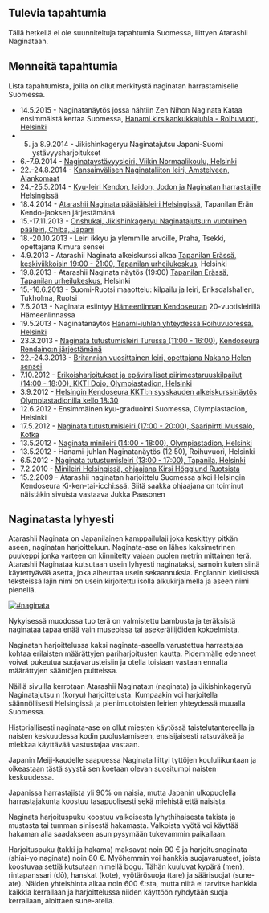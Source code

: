 
## Tulevia tapahtumia

Tällä hetkellä ei ole suunniteltuja tapahtumia Suomessa, liittyen Atarashii Naginataan.

## Menneitä tapahtumia

Lista tapahtumista, joilla on ollut merkitystä naginatan harrastamiselle Suomessa.

-   14.5.2015 - Naginatanäytös jossa nähtiin Zen Nihon Naginata Kataa ensimmäistä kertaa Suomessa,
    [Hanami kirsikankukkajuhla - Roihuvuori,
    Helsinki](http://www.roihuvuori.fi/hanami/ "Hanami-juhla Roihuvuoressa")
-   5. ja 8.9.2014 - Jikishinkageryu Naginatajutsu Japani-Suomi ystävyysharjoitukset
-   6.-7.9.2014 - [Naginataystävyysleiri,
    Viikin Normaalikoulu, Helsinki](https://www.facebook.com/events/501891759879564/ "Finnish Naginata Friendship Seminar 2014")
-   22.-24.8.2014 - [Kansainvälisen Naginataliiton leiri, Amstelveen, Alankomaat](http://international-naginata.org/drupal/node/17 "2014 INF seminar Announcement")
-   24.-25.5.2014 - [Kyu-leiri Kendon, Iaidon, Jodon ja Naginatan harrastajille Helsingissä](https://www.facebook.com/events/1410312342550257/ "FKA - Kyu-leiri Helsingissä")
-   18.4.2014 - [Atarashii Naginata pääsiäisleiri Helsingissä](https://www.facebook.com/events/254398958076220/ "Atarashii Naginata Pääsiäisleiri"),
    Tapanilan Erän Kendo-jaoksen järjestämänä
-   15.-17.11.2013 - [Onshukai, Jikishinkageryu Naginatajutsu:n vuotuinen pääleiri, Chiba,
    Japani](http://www.flickr.com/photos/paazio/11474557086/in/set-72157638410929463 "2013-11-17 Japan, Chiba - Onshukai training program")
-   18.-20.10.2013 - Leiri ikkyu ja ylemmille arvoille, Praha, Tsekki, opettajana Kimura sensei
-   4.9.2013 - Atarashii Naginata alkeiskurssi alkaa [Tapanilan Erässä,
    keskiviikkoisin 19:00 - 21:00, Tapanilan
    urheilukeskus](http://www.tapanila-kendo.org/ "Tapanilan Erä - Kendojaos"),
    Helsinki
-   19.8.2013 - Atarashii Naginata näytös (19:00) [Tapanilan Erässä,
    Tapanilan urheilukeskus](http://www.tapanila-kendo.org/ "Tapanilan Erä - Kendojaos"),
    Helsinki
-   15.-16.6.2013 - Suomi-Ruotsi maaottelu: kilpailu ja leiri,
    Eriksdalshallen, Tukholma, Ruotsi
-   7.6.2013 - Naginata esiintyy [Hämeenlinnan
    Kendoseuran](http://www.jookenkai.net/ "Hämeenlinna - Joo Ken Kai")
    20-vuotisleirillä Hämeenlinnassa
-   19.5.2013 - Naginatanäytös [Hanami-juhlan yhteydessä Roihuvuoressa,
    Helsinki](http://www.roihuvuori.fi/hanami/ "Seuraava hanami-juhla Roihuvuoren kirsikkapuistossa toukukuussa 2013")
-   23.3.2013 - [Naginata tutustumisleiri Turussa (11:00 -
    16:00)](https://www.facebook.com/events/136689943169944/ "Atarashii naginata leiri"),
    [Kendoseura Rendaino:n
    järjestämänä](http://www.rendaino.fi/ "Turun kendoseura rendaino ry")
-   22.-24.3.2013 - [Britannian vuosittainen leiri, opettajana Nakano Helen
    sensei](http://www.naginata.org.uk/2013-annual-british-naginata-seminar-details/ "2013 Annual British Naginata Seminar Details")
-   7.10.2012 - [Erikoisharjoitukset ja epäviralliset
    piirimestaruuskilpailut (14:00 - 18:00), KKTI Dojo, Olympiastadion,
    Helsinki](https://www.facebook.com/events/530673156947346/ "Naginata Helsinki special training")
-   3.9.2012 - [Helsingin Kendoseura KKTI:n syyskauden
    alkeiskurssinäytös Olympiastadionilla kello
    18:30](https://www.facebook.com/events/187144878084491/ "KKTI Alkeiskurssinäytös")
-   12.6.2012 - Ensimmäinen kyu-graduointi Suomessa, Olympiastadion,
    Helsinki
-   17.5.2012 - [Naginata tutustumisleiri (17:00 - 20:00), Saaripirtti
    Mussalo,
    Kotka](https://www.facebook.com/events/180686655386832/ "Naginata Tutustumisleiri - Kotka")
-   13.5.2012 - [Naginata minileiri (14:00 - 18:00), Olympiastadion,
    Helsinki](https://www.facebook.com/events/385015054876105/ "Naginata Minileiri - Helsinki")
-   13.5.2012 - Hanami-juhlan Naginatanäytös (12:50), Roihuvuori,
    Helsinki
-   6.5.2012 - [Naginata tutustumisleiri (13:00 - 17:00), Tapanila,
    Helsinki](https://www.facebook.com/events/296023357146874/ "Naginata Tutustumisleiri - Tapanila")
-   7.2.2010 - [Minileiri Helsingissä, ohjaajana Kirsi Högglund
    Ruotsista](http://www.flickr.com/photos/paazio/sets/72157623374097714/ "Naginata - Helsinki (FI) - 2010/02/07")
-   15.2.2009 - Atarashii naginatan harjoittelu Suomessa alkoi Helsingin
    Kendoseura Ki-ken-tai-icchi:ssä. Siitä saakka ohjaajana on toiminut
    näistäkin sivuista vastaava Jukka Paasonen

## Naginatasta lyhyesti

Atarashii Naginata on Japanilainen kamppailulaji joka keskittyy pitkän
aseen, naginatan harjoitteluun. Naginata-ase on lähes kaksimetrinen
puukeppi jonka varteen on kiinnitetty vajaan puolen metrin mittainen
terä. Atarashii Naginataa kutsutaan usein lyhyesti naginataksi, samoin
kuten siinä käytettyävää asetta, joka aiheuttaa usein sekaannuksia.
Englannin kielisissä teksteissä lajin nimi on usein kirjoitettu isolla
alkukirjaimella ja aseen nimi pienellä.

[![#naginata](https://c5.staticflickr.com/9/8488/8282854020_fd8cda286b_m.jpg)](https://www.flickr.com/photos/58096593@N04/8282854020/ "#naginata / youraku")

Nykyisessä muodossa tuo terä on valmistettu bambusta ja teräksistä
naginataa tapaa enää vain museoissa tai asekeräilijöiden kokoelmista.

Naginatan harjoittelussa kaksi naginata-aseella varustettua harrastajaa
kohtaa erilaisten määrättyjen pariharjoitusten kautta. Pidemmälle
edenneet voivat pukeutua suojavarusteisiin ja otella toisiaan vastaan
ennalta määrättyjen sääntöjen puitteissa.

Näillä sivuilla kerrotaan Atarashii Naginata:n (naginata) ja
Jikishinkageryū Naginatajutsu:n (koryu) harjoittelusta. Kumpaakin voi
harjoitella säännöllisesti Helsingissä ja pienimuotoisten leirien
yhteydessä muualla Suomessa.

Historiallisesti naginata-ase on ollut miesten käytössä
taistelutantereella ja naisten keskuudessa kodin puolustamiseen,
ensisijaisesti ratsuväkeä ja miekkaa käyttävää vastustajaa vastaan.

Japanin Meiji-kaudelle saapuessa Naginata liittyi tyttöjen
koululiikuntaan ja oikeastaan tästä syystä sen koetaan olevan suositumpi
naisten keskuudessa.

Japanissa harrastajista yli 90% on naisia, mutta Japanin ulkopuolella
harrastajakunta koostuu tasapuolisesti sekä miehistä että naisista.

Naginata harjoituspuku koostuu valkoisesta lyhythihaisesta takista ja
mustasta tai tumman sinisestä hakamasta. Valkoista vyötä voi käyttää
hakaman alla saadakseen asun pysymään tukevammin paikallaan.

Harjoituspuku (takki ja hakama) maksavat noin 90 € ja harjoitusnaginata
(shiai-yo naginata) noin 80 €. Myöhemmin voi hankkia suojavarusteet,
joista koostuvaa settiä kutsutaan nimellä bogu. Tähän kuuluvat kypärä
(men), rintapanssari (dō), hanskat (kote), vyötärösuoja (tare) ja
säärisuojat (sune-ate). Näiden yhteishinta alkaa noin 600 €:sta, mutta
niitä ei tarvitse hankkia kaikkia kerrallaan ja harjoittelussa niiden
käyttöön ryhdytään suoja kerrallaan, aloittaen sune-atella.

